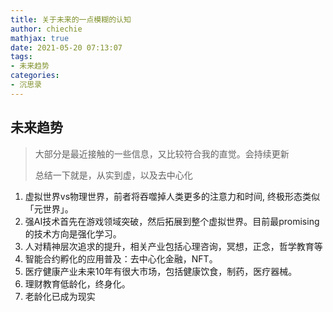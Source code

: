 ```yaml
---
title: 关于未来的一点模糊的认知
author: chiechie
mathjax: true
date: 2021-05-20 07:13:07
tags:
- 未来趋势
categories:
- 沉思录
---
```





## 未来趋势

> 大部分是最近接触的一些信息，又比较符合我的直觉。会持续更新
>
> 总结一下就是，从实到虚，以及去中心化

1. 虚拟世界vs物理世界，前者将吞噬掉人类更多的注意力和时间, 终极形态类似「元世界」。
3. 强AI技术首先在游戏领域突破，然后拓展到整个虚拟世界。目前最promising的技术方向是强化学习。
4. 人对精神层次追求的提升，相关产业包括心理咨询，冥想，正念，哲学教育等
5. 智能合约孵化的应用普及：去中心化金融，NFT。
6. 医疗健康产业未来10年有很大市场，包括健康饮食，制药，医疗器械。
7. 理财教育低龄化，终身化。
8. 老龄化已成为现实

